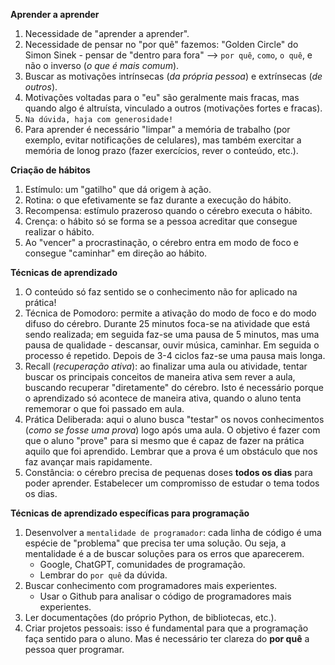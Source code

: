 **Aprender a aprender**
1. Necessidade de "aprender a aprender".
2. Necessidade de pensar no "por quê" fazemos: "Golden Circle" do Simon Sinek - pensar de "dentro para fora" --> `por quê`, `como`, `o quê`, e não o inverso (_o que é mais comum_).
3. Buscar as motivações intrínsecas (_da própria pessoa_) e extrínsecas (_de outros_).
4. Motivações voltadas para o "eu" são geralmente mais fracas, mas quando algo é altruísta, vinculado a outros (motivações fortes e fracas).
5. `Na dúvida, haja com generosidade!`
7. Para aprender é necessário "limpar" a memória de trabalho (por exemplo, evitar notificações de celulares), mas também exercitar a memória de lonog prazo (fazer exercícios, rever o conteúdo, etc.).

**Criação de hábitos**
1. Estímulo: um "gatilho" que dá origem à ação.
2. Rotina: o que efetivamente se faz durante a execução do hábito.
3. Recompensa: estímulo prazeroso quando o cérebro executa o hábito.
4. Crença: o hábito só se forma se a pessoa acreditar que consegue realizar o hábito.
5. Ao "vencer" a procrastinação, o cérebro entra em modo de foco e consegue "caminhar" em direção ao hábito.

**Técnicas de aprendizado**
1. O conteúdo só faz sentido se o conhecimento não for aplicado na prática!
2. Técnica de Pomodoro: permite a ativação do modo de foco e do modo difuso do cérebro. Durante 25 minutos foca-se na atividade que está sendo realizada; em seguida faz-se uma pausa de 5 minutos, mas uma pausa de qualidade - descansar, ouvir música, caminhar. Em seguida o processo é repetido. Depois de 3-4 ciclos faz-se uma pausa mais longa.
3. Recall (_recuperação ativa_): ao finalizar uma aula ou atividade, tentar buscar os principais conceitos de maneira ativa sem rever a aula, buscando recuperar "diretamente" do cérebro. Isto é necessário porque o aprendizado só acontece de maneira ativa, quando o aluno tenta rememorar o que foi passado em aula.
4. Prática Deliberada: aqui o aluno busca "testar" os novos conhecimentos (_como se fosse uma prova_) logo após uma aula. O objetivo é fazer com que o aluno "prove" para si mesmo que é capaz de fazer na prática aquilo que foi aprendido. Lembrar que a prova é um obstáculo que nos faz avançar mais rapidamente.
5. Constância: o cérebro precisa de pequenas doses **todos os dias** para poder aprender. Estabelecer um compromisso de estudar o tema todos os dias.

**Técnicas de aprendizado específicas para programação**
1. Desenvolver a `mentalidade de programador`: cada linha de código é uma espécie de "problema" que precisa ter uma solução. Ou seja, a mentalidade é a de buscar soluções para os erros que aparecerem.
    * Google, ChatGPT, comunidades de programação.
    * Lembrar do `por quê` da dúvida.
2. Buscar conhecimento com programadores mais experientes.
    * Usar o Github para analisar o código de programadores mais experientes.
3. Ler documentações (do próprio Python, de bibliotecas, etc.).
4. Criar projetos pessoais: isso é fundamental para que a programação faça sentido para o aluno. Mas é necessário ter clareza do **por quê** a pessoa quer programar.